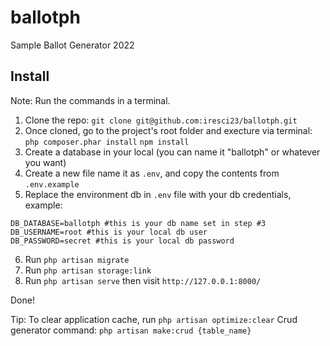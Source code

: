 # ballotph
Sample Ballot Generator 2022

## Install
Note: Run the commands in a terminal.

1. Clone the repo: 
`git clone git@github.com:iresci23/ballotph.git`
2. Once cloned, go to the project's root folder and execture via terminal:
`php composer.phar install`
`npm install`
3. Create a database in your local (you can name it "ballotph" or whatever you want)
4. Create a new file name it as `.env`, and copy the contents from `.env.example` 
5. Replace the environment db in `.env` file with your db credentials, example:
```
DB_DATABASE=ballotph #this is your db name set in step #3
DB_USERNAME=root #this is your local db user
DB_PASSWORD=secret #this is your local db password
```
6. Run `php artisan migrate` 
7. Run `php artisan storage:link` 
8. Run `php artisan serve` then visit `http://127.0.0.1:8000/` 

Done!

Tip:
To clear application cache, run `php artisan optimize:clear` 
Crud generator command: `php artisan make:crud {table_name}`